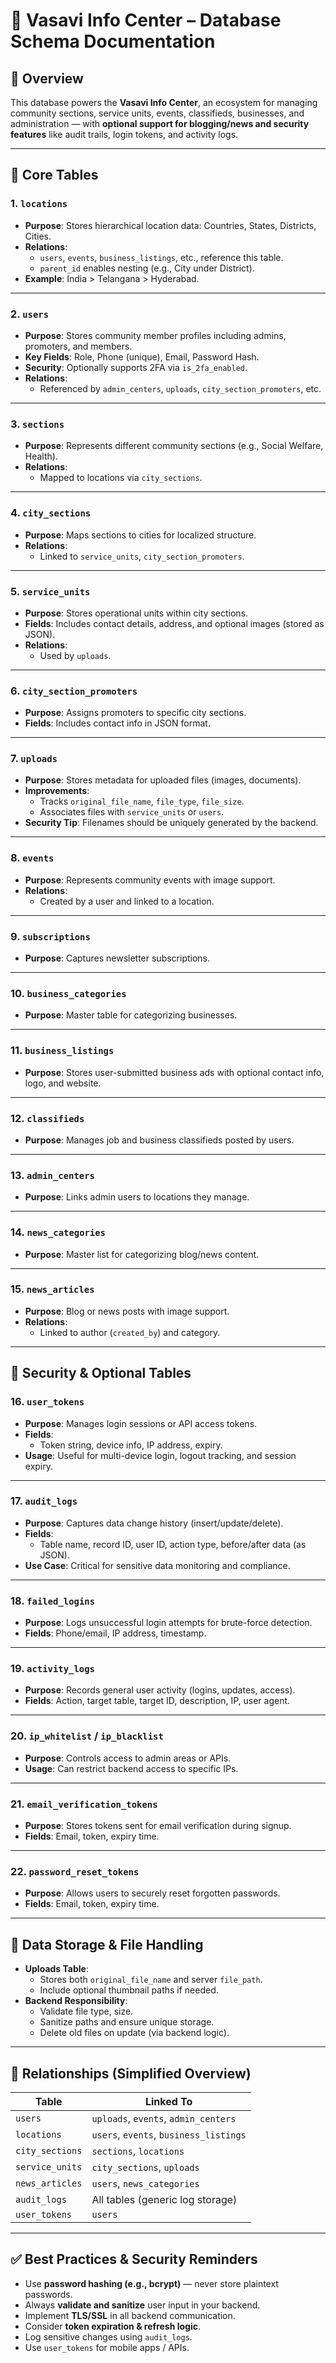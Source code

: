 # 📘 Vasavi Info Center – Database Schema Documentation

## 📌 Overview

This database powers the **Vasavi Info Center**, an ecosystem for managing community sections, service units, events, classifieds, businesses, and administration — with **optional support for blogging/news and security features** like audit trails, login tokens, and activity logs.

---

## 🔧 Core Tables

### 1. `locations`
- **Purpose**: Stores hierarchical location data: Countries, States, Districts, Cities.
- **Relations**:
  - `users`, `events`, `business_listings`, etc., reference this table.
  - `parent_id` enables nesting (e.g., City under District).
- **Example**: India > Telangana > Hyderabad.

---

### 2. `users`
- **Purpose**: Stores community member profiles including admins, promoters, and members.
- **Key Fields**: Role, Phone (unique), Email, Password Hash.
- **Security**: Optionally supports 2FA via `is_2fa_enabled`.
- **Relations**:
  - Referenced by `admin_centers`, `uploads`, `city_section_promoters`, etc.

---

### 3. `sections`
- **Purpose**: Represents different community sections (e.g., Social Welfare, Health).
- **Relations**:
  - Mapped to locations via `city_sections`.

---

### 4. `city_sections`
- **Purpose**: Maps sections to cities for localized structure.
- **Relations**:
  - Linked to `service_units`, `city_section_promoters`.

---

### 5. `service_units`
- **Purpose**: Stores operational units within city sections.
- **Fields**: Includes contact details, address, and optional images (stored as JSON).
- **Relations**:
  - Used by `uploads`.

---

### 6. `city_section_promoters`
- **Purpose**: Assigns promoters to specific city sections.
- **Fields**: Includes contact info in JSON format.

---

### 7. `uploads`
- **Purpose**: Stores metadata for uploaded files (images, documents).
- **Improvements**:
  - Tracks `original_file_name`, `file_type`, `file_size`.
  - Associates files with `service_units` or `users`.
- **Security Tip**: Filenames should be uniquely generated by the backend.

---

### 8. `events`
- **Purpose**: Represents community events with image support.
- **Relations**:
  - Created by a user and linked to a location.

---

### 9. `subscriptions`
- **Purpose**: Captures newsletter subscriptions.

---

### 10. `business_categories`
- **Purpose**: Master table for categorizing businesses.

---

### 11. `business_listings`
- **Purpose**: Stores user-submitted business ads with optional contact info, logo, and website.

---

### 12. `classifieds`
- **Purpose**: Manages job and business classifieds posted by users.

---

### 13. `admin_centers`
- **Purpose**: Links admin users to locations they manage.

---

### 14. `news_categories`
- **Purpose**: Master list for categorizing blog/news content.

---

### 15. `news_articles`
- **Purpose**: Blog or news posts with image support.
- **Relations**:
  - Linked to author (`created_by`) and category.

---

## 🔐 Security & Optional Tables

### 16. `user_tokens`
- **Purpose**: Manages login sessions or API access tokens.
- **Fields**:
  - Token string, device info, IP address, expiry.
- **Usage**: Useful for multi-device login, logout tracking, and session expiry.

---

### 17. `audit_logs`
- **Purpose**: Captures data change history (insert/update/delete).
- **Fields**:
  - Table name, record ID, user ID, action type, before/after data (as JSON).
- **Use Case**: Critical for sensitive data monitoring and compliance.

---

### 18. `failed_logins`
- **Purpose**: Logs unsuccessful login attempts for brute-force detection.
- **Fields**: Phone/email, IP address, timestamp.

---

### 19. `activity_logs`
- **Purpose**: Records general user activity (logins, updates, access).
- **Fields**: Action, target table, target ID, description, IP, user agent.

---

### 20. `ip_whitelist` / `ip_blacklist`
- **Purpose**: Controls access to admin areas or APIs.
- **Usage**: Can restrict backend access to specific IPs.

---

### 21. `email_verification_tokens`
- **Purpose**: Stores tokens sent for email verification during signup.
- **Fields**: Email, token, expiry time.

---

### 22. `password_reset_tokens`
- **Purpose**: Allows users to securely reset forgotten passwords.
- **Fields**: Email, token, expiry time.

---

## 📂 Data Storage & File Handling

- **Uploads Table**:
  - Stores both `original_file_name` and server `file_path`.
  - Include optional thumbnail paths if needed.
- **Backend Responsibility**:
  - Validate file type, size.
  - Sanitize paths and ensure unique storage.
  - Delete old files on update (via backend logic).

---

## 🔁 Relationships (Simplified Overview)

| Table                    | Linked To                                |
|--------------------------|-------------------------------------------|
| `users`                 | `uploads`, `events`, `admin_centers`      |
| `locations`             | `users`, `events`, `business_listings`    |
| `city_sections`         | `sections`, `locations`                   |
| `service_units`         | `city_sections`, `uploads`                |
| `news_articles`         | `users`, `news_categories`                |
| `audit_logs`            | All tables (generic log storage)          |
| `user_tokens`           | `users`                                   |

---

## ✅ Best Practices & Security Reminders

- Use **password hashing (e.g., bcrypt)** — never store plaintext passwords.
- Always **validate and sanitize** user input in your backend.
- Implement **TLS/SSL** in all backend communication.
- Consider **token expiration & refresh logic**.
- Log sensitive changes using `audit_logs`.
- Use `user_tokens` for mobile apps / APIs.

